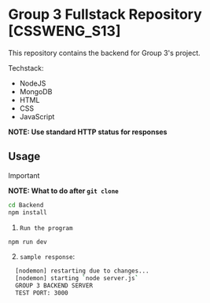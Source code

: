 # Group 3 Fullstack Repository [CSSWENG_S13]

This repository contains the backend for Group 3's project.

Techstack:

- NodeJS
- MongoDB
- HTML
- CSS
- JavaScript
        

**NOTE: Use standard HTTP status for responses**

## **Usage**

> [!IMPORTANT]
> **NOTE: What to do after `git clone`**
>
> ```bash
> cd Backend
> npm install
> ```

1. `Run the program`

```bash
npm run dev
```

2. `sample response`:

```bash
  [nodemon] restarting due to changes...
  [nodemon] starting `node server.js`
  GROUP 3 BACKEND SERVER
  TEST PORT: 3000
```
